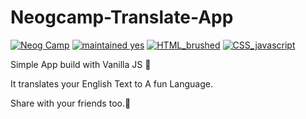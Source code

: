 # Neogcamp-Translate-App

[![Neog Camp](https://img.shields.io/badge/Neog-camp-brightgreen)]() 
[![maintained yes](https://img.shields.io/badge/maintained-yes-blue)]() 
[![HTML_brushed](https://img.shields.io/badge/HTML-brushed-purple)]()
[![CSS_javascript](https://img.shields.io/badge/CSS-javascript-red)]() 

Simple App build with Vanilla JS 🍨

It translates your English Text to A fun Language.

Share with your friends too.:handshake:

